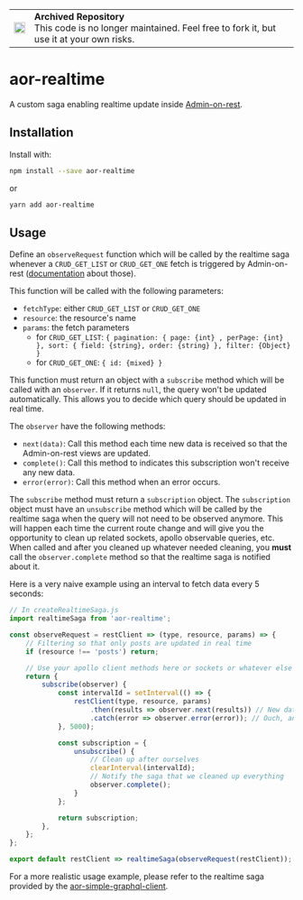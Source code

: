 <table>
        <tr>
            <td><img width="20" src="https://cdnjs.cloudflare.com/ajax/libs/octicons/8.5.0/svg/archive.svg" alt="archived" /></td>
            <td><strong>Archived Repository</strong><br />
            This code is no longer maintained. Feel free to fork it, but use it at your own risks.
        </td>
        </tr>
</table>

# aor-realtime

A custom saga enabling realtime update inside [Admin-on-rest](https://github.com/marmelab/admin-on-rest/).

## Installation

Install with:

```sh
npm install --save aor-realtime
```

or

```sh
yarn add aor-realtime
```

## Usage

Define an `observeRequest` function which will be called by the realtime saga whenever a `CRUD_GET_LIST` or `CRUD_GET_ONE` fetch
is triggered by Admin-on-rest ([documentation](https://marmelab.com/admin-on-rest/RestClients.html) about those).

This function will be called with the following parameters:

- `fetchType`: either `CRUD_GET_LIST` or `CRUD_GET_ONE`
- `resource`: the resource's name
- `params`: the fetch parameters
  - for `CRUD_GET_LIST`: `{ pagination: { page: {int} , perPage: {int} }, sort: { field: {string}, order: {string} }, filter: {Object} }`
  - for `CRUD_GET_ONE`: `{ id: {mixed} }`

This function must return an object with a `subscribe` method which will be called with an `observer`. If it returns `null`, the query won't be updated automatically. This allows you to decide which query should be updated in real time.

The `observer` have the following methods:

- `next(data)`: Call this method each time new data is received so that the Admin-on-rest views are updated.
- `complete()`: Call this method to indicates this subscription won't receive any new data.
- `error(error)`: Call this method when an error occurs.

The `subscribe` method must return a `subscription` object. The `subscription` object must have an `unsubscribe` method which will be called by the realtime saga when the query will not need to be observed anymore. This will happen each time the current route change and will give you the opportunity to clean up related sockets, apollo observable queries, etc. When called and after you cleaned up whatever needed cleaning, you **must** call the `observer.complete` method so that the realtime saga is notified about it.

Here is a very naive example using an interval to fetch data every 5 seconds:

```js
// In createRealtimeSaga.js
import realtimeSaga from 'aor-realtime';

const observeRequest = restClient => (type, resource, params) => {
    // Filtering so that only posts are updated in real time
    if (resource !== 'posts') return;

    // Use your apollo client methods here or sockets or whatever else including the following very naive polling mechanism
    return {
        subscribe(observer) {
            const intervalId = setInterval(() => {
                restClient(type, resource, params)
                    .then(results => observer.next(results)) // New data received, notify the observer
                    .catch(error => observer.error(error)); // Ouch, an error occured, notify the observer
            }, 5000);

            const subscription = {
                unsubscribe() {
                    // Clean up after ourselves
                    clearInterval(intervalId);
                    // Notify the saga that we cleaned up everything
                    observer.complete();
                }
            };

            return subscription;
        },
    };
};

export default restClient => realtimeSaga(observeRequest(restClient));
```

For a more realistic usage example, please refer to the realtime saga provided by the [aor-simple-graphql-client](https://github.com/marmelab/aor-simple-graphql-client).
